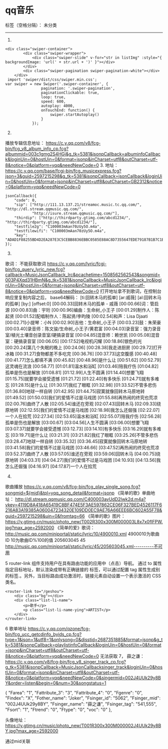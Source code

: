 ﻿# qq音乐

标签（空格分隔）： 未分类

---

1.
 

    <div class="swiper-container">
            <div class="swiper-wrapper">
                <div class="swiper-slide" v-for="str in listImg" :style="{ backgroundImage: 'url(' + str.url + ')' }"></div>
            </div>
            <div class="swiper-pagination swiper-pagination-white"></div>
        </div>
     import 'swiper/dist/css/swiper.min.css';
    var swiper = new Swiper('.swiper-container', {
                    pagination: '.swiper-pagination',
                    paginationClickable: true,
                    loop: true,
                    speed: 600,
                    autoplay: 4000,
                    onTouchEnd: function() {
                        swiper.startAutoplay()
                    }
                });

2.
播放专辑信息地址：
https://c.y.qq.com/v8/fcg-bin/fcg_v8_album_info_cp.fcg?albummid=003c1gmg2S4HGj&g_tk=5381&jsonpCallback=albuminfoCallback&loginUin=0&hostUin=0&format=jsonp&inCharset=utf8&outCharset=utf-8&notice=0&platform=yqq&needNewCode=0
3.
地址：
https://c.y.qq.com/base/fcgi-bin/fcg_musicexpress.fcg?json=3&guid=2597215298&g_tk=5381&jsonpCallback=jsonCallback&loginUin=0&hostUin=0&format=jsonp&inCharset=utf8&outCharset=GB2312&notice=0&platform=yqq&needNewCode=0

    jsonCallback({
        "code": 0,
        "sip": ["http://111.13.137.21/streamoc.music.tc.qq.com/", "http://dl.stream.qqmusic.qq.com/",
                "http://isure.stream.qqmusic.qq.com/"],
        "thirdip": ["http://thirdparty.gtimg.com/abcd1234/", "http://thirdparty.gtimg.com/abcd1234/"],
        "testfile2g": "C100003mAan70zUy5O.m4a",
        "testfilewifi": "C100003mAan70zUy5O.m4a",
        "key": "ADAD1F88255BD4D2EA287E3C5CEBB8836EBBC0585E88AC8D7355647EDE79187B1B7C1B5087F0BE3FBF0540CDDB2BF260B7F7B2BF00B9AECF"
    });
3.
歌词：
不能获取歌词
https://c.y.qq.com/lyric/fcgi-bin/fcg_query_lyric_new.fcg?callback=MusicJsonCallback_lrc&pcachetime=1508562562543&songmid=003P4Xqd31HBmN&g_tk=5381&jsonpCallback=MusicJsonCallback_lrc&loginUin=0&hostUin=0&format=jsonp&inCharset=utf8&outCharset=utf-8&notice=0&platform=yqq&needNewCode=0
打开地址拿不到歌词，在控制台响应里复制内容之后，
base64解码：
[ti:回转木马的孤单]
[ar:戚薇]
[al:回转木马的孤单]
[by:]
[offset:0]
[00:00.33]回转木马的孤单 - 戚薇
[00:00.66]词：管启源
[00:00.83]曲：宇珩
[00:00.96]编曲：生命树_小王子
[00:01.29]制作人：陈起贤
[00:01.52]配唱制作人：陈起贤/李昀陵
[00:02.54]和声：Lisa Djaati
[00:02.71]小提琴：小N
[00:02.90]吉他：生命树_小王子
[00:03.23]鼓：朱荣豪
[00:03.40]录音师：陈文骏/生命树_小王子/黄君富
[00:04.03]录音室：强力录音室/植光土壤音创录音室/硬搞录音室
[00:04.85]混音师：赖世凯
[00:05.08]混音室：硬搞录音室
[00:06.05]
[00:17.52]电视机闪耀
[00:18.86]银色的光
[00:20.24]第几个失眠的晚上
[00:24.06]
[00:28.38]我走进厨房
[00:29.72]打开冰箱
[00:31.27]食物都差不多吃完
[00:36.76]
[00:37.73]这空腹感
[00:40.48]
[00:41.77]怎么都填不满
[00:45.82]
[00:48.96]是什么让
[00:51.62]
[00:52.79]这灵魂在流浪
[00:58.77]
[01:01.81]温水和浴缸
[01:03.46]陪我疗伤
[01:04.82]孤单是伤也是解放
[01:08.81]
[01:12.99]人生不圆满
[01:14.40]想要飞翔
[01:15.75]就要学会接受遗憾
[01:21.72]
[01:22.40]有多快乐
[01:24.71]就有多难忘
[01:28.15]是什么让
[01:30.17]我红了眼眶
[01:32.98]
[01:33.52]不管多悲伤
[01:36.80]地球一样自转
[01:42.95]
[01:44.75]寂寞就像回转木马原地转
[01:49.52]
[01:50.03]我们的爱情不过是马戏团
[01:55.88]再热闹的终究也荒凉
[02:00.76]曲终了人散
[02:05.54]谁还在旁观
[02:07.43]回转木马
[02:09.33]绕原地转
[02:12.55]我们的爱情不过是马戏团
[02:18.98]我怎么还倔强
[02:22.07]一个人在拾荒
[02:27.34]
[02:53.65]温水和浴缸
[02:55.07]陪我疗伤
[02:56.28]孤单是伤也是解放
[03:00.67]
[03:04.56]人生不圆满
[03:06.00]想要飞翔
[03:07.37]就要学会接受遗憾
[03:12.73]
[03:14.10]有多快乐
[03:16.29]就有多难忘
[03:19.71]是什么让
[03:21.31]
[03:21.82]我红了眼眶
[03:25.26]不管多悲伤
[03:28.47]地球一样自转
[03:35.32]
[03:36.45]寂寞就像回转木马原地转
[03:41.58]我们的爱情不过是马戏团
[03:46.66]
[03:47.52]再热闹的终究也荒凉
[03:52.37]曲终了人散
[03:57.05]谁还在旁观
[03:59.06]回转木马
[04:00.75]绕原地转
[04:03.31]
[04:04.27]我们的爱情不过是马戏团
[04:10.93]
[04:13.56]我怎么还倔强
[04:16.97]
[04:17.87]一个人在拾荒


4.
歌曲播放
https://c.y.qq.com/v8/fcg-bin/fcg_play_single_song.fcg?songmid=${mid}&tpl=yqq_song_detail&format=jsonp
《简单的歌》单曲地址：
http://dl.stream.qqmusic.qq.com/C400003avUdD2Iwk2d.m4a?vkey=4119D8A418A65419C8BF474E5F3AE597862CE06F327BED4526117F6216A83A19385A060047234320E109DD0EC9AE76A66EEE6BC602A55F78&guid=2597215298&uin=0&fromtag=66
《简单的歌》图片：
https://y.gtimg.cn/music/photo_new/T002R300x300M000003L8x7x0flFPW.jpg?max_age=2592000
《简单的爱》歌词：
http://music.qq.com/miniportal/static/lyric/10/4900010.xml
4900010为歌曲ID
10为歌曲ID%100的值
205603045
45
http://music.qq.com/miniportal/static/lyric/45/205603045.xml----------不可用

5
router-link 
<router-link> 组件支持用户在具有路由功能的应用中（点击）导航。 通过 to 属性指定目标地址，默认渲染成带有正确链接的 <a> 标签，可以通过配置 tag 属性生成别的标签.。另外，当目标路由成功激活时，链接元素自动设置一个表示激活的 CSS 类名。

    <router-link to="/geshou">
        <div class="bg"></div>
        <div class="list-li-name">
            <p>歌手</p>
            <p class="list-li-name-ying">ARTIST</p>
        </div>
    </router-link>
    
6
歌单地址
https://c.y.qq.com/qzone/fcg-bin/fcg_ucc_getcdinfo_byids_cp.fcg?type=1&json=1&utf8=1&onlysong=0&disstid=2687351885&format=jsonp&g_tk=5381&jsonpCallback=playlistinfoCallback&loginUin=0&hostUin=0&format=jsonp&inCharset=utf8&outCharset=utf-8&notice=0&platform=yqq&needNewCode=0
无法获取
7，
薛之谦：
https://c.y.qq.com/v8/fcg-bin/fcg_v8_singer_track_cp.fcg?g_tk=5381&jsonpCallback=MusicJsonCallbacksinger_track&loginUin=0&hostUin=0&format=jsonp&inCharset=utf8&outCharset=utf-8&notice=0&platform=yqq&needNewCode=0&singermid=002J4UUk29y8BY&order=listen&begin=0&num=30&songstatus=1

{
"Farea": "1",
"Fattribute_3": "3",
"Fattribute_4": "0",
"Fgenre": "0",
"Findex": "X",
"Fother_name": "Joker",
"Fsinger_id": "5062",
"Fsinger_mid": "002J4UUk29y8BY",
"Fsinger_name": "薛之谦",
"Fsinger_tag": "541,555",
"Fsort": "1",
"Ftrend": "0",
"Ftype": "0",
"voc": "0"
},

头像地址：
https://y.gtimg.cn/music/photo_new/T001R300x300M000002J4UUk29y8BY.jpg?max_age=2592000

通过mid关联